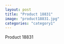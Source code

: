 ```yaml
---
layout: post
title: "Product 18831"
image: "product18831.jpg"
categories: "category1"
---
```

Product 18831
